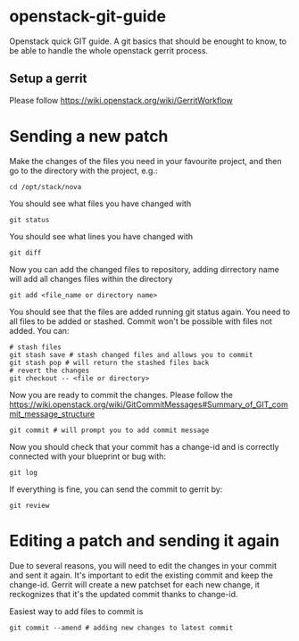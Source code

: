 openstack-git-guide
===================

Openstack quick GIT guide. A git basics that should be enought to know, to be able to handle the whole openstack gerrit process.


Setup a gerrit
--------------

Please follow https://wiki.openstack.org/wiki/GerritWorkflow


Sending a new patch
===================

Make the changes of the files you need in your favourite project, and then go to the directory with the project, e.g.:

    cd /opt/stack/nova

You should see what files you have changed with

    git status
    
You should see what lines you have changed with

    git diff
    
Now you can add the changed files to repository, adding dirrectory name will add all changes files within the directory

    git add <file_name or directory name>
    
You should see that the files are added running git status again. You need to all files to be added or stashed. 
Commit won't be possible with files not added. You can: 

    # stash files
    git stash save # stash changed files and allows you to commit
    git stash pop # will return the stashed files back
    # revert the changes
    git checkout -- <file or directory>
    
Now you are ready to commit the changes. Please follow the https://wiki.openstack.org/wiki/GitCommitMessages#Summary_of_GIT_commit_message_structure

    git commit # will prompt you to add commit message
    
Now you should check that your commit has a change-id and is correctly connected with your blueprint or bug with:

    git log
    
If everything is fine, you can send the commit to gerrit by:

    git review
    
Editing a patch and sending it again
====================================

Due to several reasons, you will need to edit the changes in your commit and sent it again. It's important to edit
the existing commit and keep the change-id. Gerrit will create a new patchset for each new change, it reckognizes that 
it's the updated commit thanks to change-id. 

Easiest way to add files to commit is

    git commit --amend # adding new changes to latest commit
